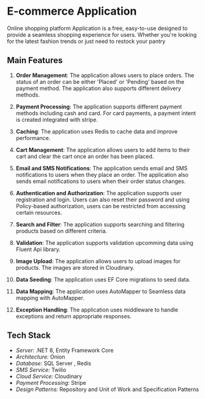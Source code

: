 # E-commerce Application

Online shopping platform Application is a free, easy-to-use designed to provide a seamless shopping experience for users. 
Whether you're looking for the latest fashion trends or just need to restock your pantry
## Main Features

1. **Order Management**: The application allows users to place orders. The status of an order can be either 'Placed' or 'Pending' based on the payment method. The application also supports different delivery methods.

2. **Payment Processing**: The application supports different payment methods including cash and card. For card payments, a payment intent is created integrated with stripe.

3. **Caching**: The application uses Redis to cache data and improve performance.

4. **Cart Management**: The application allows users to add items to their cart and clear the cart once an order has been placed.

5. **Email and SMS Notifications**: The application sends email and SMS notifications to users when they place an order. The application also sends email notifications to users when their order status changes.

6. **Authentication and Authorization**: The application supports user registration and login. Users can also reset their password and using Policy-based authorization, users can be restricted from accessing certain resources.

7. **Search and Filter**: The application supports searching and filtering products based on different criteria.

8. **Validation**: The application supports validation upcomming data using Fluent Api library.

9. **Image Upload**: The application allows users to upload images for products. The images are stored in Cloudinary.

10. **Data Seeding**: The application uses EF Core migrations to seed data.

11. **Data Mapping**: The application uses AutoMapper to Seamless data mapping with AutoMapper.

12. **Exception Handling**: The application uses middleware to handle exceptions and return appropriate responses.
## Tech Stack

- *Server:* .NET 8, Entity Framework Core
- *Architecture:* Onion
- *Database:* SQL Server , Redis
- *SMS Service:* Twilio
- *Cloud Service:* Cloudinary
- *Payment Processing:* Stripe
- *Design Patterns:* Repository and Unit of Work and Specification Patterns

